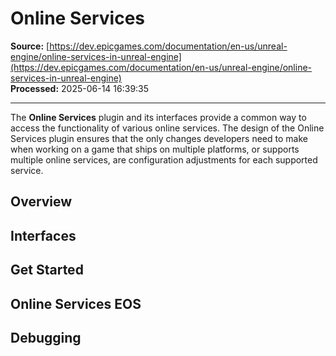 # Online Services

**Source:** [https://dev.epicgames.com/documentation/en-us/unreal-engine/online-services-in-unreal-engine](https://dev.epicgames.com/documentation/en-us/unreal-engine/online-services-in-unreal-engine)  
**Processed:** 2025-06-14 16:39:35

---

The **Online Services** plugin and its interfaces provide a common way to access the functionality of various online services. The design of the Online Services plugin ensures that the only changes developers need to make when working on a game that ships on multiple platforms, or supports multiple online services, are configuration adjustments for each supported service.

## Overview

## Interfaces

## Get Started

## Online Services EOS

## Debugging